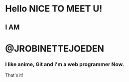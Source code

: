 # Hello NICE TO MEET U!
## I AM
# @JROBINETTEJOEDEN
### I like anime, Git and i'm a web programmer Now.

That's it!